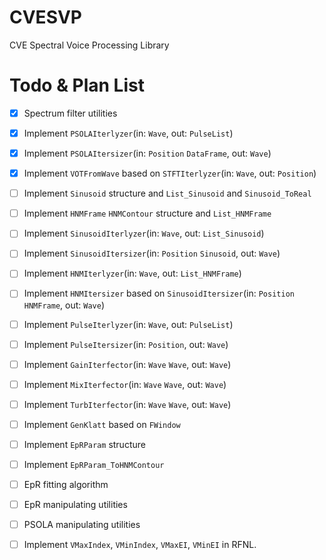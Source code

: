 CVESVP
======

CVE Spectral Voice Processing Library

Todo & Plan List
===

- [x] Spectrum filter utilities
- [x] Implement `PSOLAIterlyzer`(in: `Wave`, out: `PulseList`)
- [x] Implement `PSOLAItersizer`(in: `Position` `DataFrame`, out: `Wave`)
- [x] Implement `VOTFromWave` based on `STFTIterlyzer`(in: `Wave`, out: `Position`)
- [ ] Implement `Sinusoid` structure and `List_Sinusoid` and `Sinusoid_ToReal`
- [ ] Implement `HNMFrame` `HNMContour` structure and `List_HNMFrame`
- [ ] Implement `SinusoidIterlyzer`(in: `Wave`, out: `List_Sinusoid`)
- [ ] Implement `SinusoidItersizer`(in: `Position` `Sinusoid`, out: `Wave`)
- [ ] Implement `HNMIterlyzer`(in: `Wave`, out: `List_HNMFrame`)
- [ ] Implement `HNMItersizer` based on `SinusoidItersizer`(in: `Position` `HNMFrame`, out: `Wave`)
- [ ] Implement `PulseIterlyzer`(in: `Wave`, out: `PulseList`)
- [ ] Implement `PulseItersizer`(in: `Position`, out: `Wave`)
- [ ] Implement `GainIterfector`(in: `Wave` `Wave`, out: `Wave`)
- [ ] Implement `MixIterfector`(in: `Wave` `Wave`, out: `Wave`)
- [ ] Implement `TurbIterfector`(in: `Wave` `Wave`, out: `Wave`)
- [ ] Implement `GenKlatt` based on `FWindow`
- [ ] Implement `EpRParam` structure
- [ ] Implement `EpRParam_ToHNMContour`
- [ ] EpR fitting algorithm
- [ ] EpR manipulating utilities
- [ ] PSOLA manipulating utilities
- [ ] Implement `VMaxIndex`, `VMinIndex`, `VMaxEI`, `VMinEI` in RFNL.


